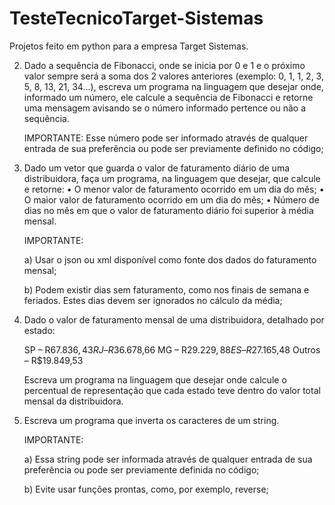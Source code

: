 # TesteTecnicoTarget-Sistemas
Projetos feito em python para a empresa Target Sistemas.

2) Dado a sequência de Fibonacci, onde se inicia por 0 e 1 e o próximo valor sempre será a soma dos 2 valores anteriores (exemplo: 0, 1, 1, 2, 3, 5, 8, 13, 21, 34...), escreva um programa na linguagem que desejar onde, informado um número, ele calcule a sequência de Fibonacci e retorne uma mensagem avisando se o número informado pertence ou não a sequência.

   IMPORTANTE:
  Esse número pode ser informado através de qualquer entrada de sua preferência ou pode ser previamente definido no código;


3) Dado um vetor que guarda o valor de faturamento diário de uma distribuidora, faça um programa, na linguagem que desejar, que calcule e retorne:
• O menor valor de faturamento ocorrido em um dia do mês;
• O maior valor de faturamento ocorrido em um dia do mês;
• Número de dias no mês em que o valor de faturamento diário foi superior à média mensal.

   IMPORTANTE:
   
   a) Usar o json ou xml disponível como fonte dos dados do faturamento mensal;
  
    b) Podem existir dias sem faturamento, como nos finais de semana e feriados. Estes dias devem ser ignorados no cálculo da média;


4) Dado o valor de faturamento mensal de uma distribuidora, detalhado por estado:

    SP – R$67.836,43
    RJ – R$36.678,66
    MG – R$29.229,88
    ES – R$27.165,48
    Outros – R$19.849,53

   Escreva um programa na linguagem que desejar onde calcule o percentual de representação que cada estado teve dentro do valor total mensal da distribuidora.

 5) Escreva um programa que inverta os caracteres de um string.

    IMPORTANTE:
    
    a) Essa string pode ser informada através de qualquer entrada de sua preferência ou pode ser previamente definida no código;
    
    b) Evite usar funções prontas, como, por exemplo, reverse;
